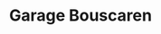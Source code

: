 ---
title: "Garage Bouscaren"
url: /saint-nauphary/garage-bouscaren/
shop: réparation de voitures
---
